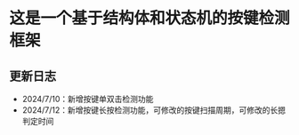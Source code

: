 # 这是一个基于结构体和状态机的按键检测框架

## 更新日志
- 2024/7/10：新增按键单双击检测功能
- 2024/7/12：新增按键长按检测功能，可修改的按键扫描周期，可修改的长摁判定时间
